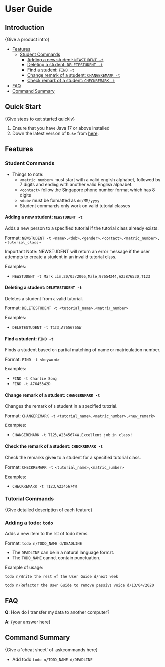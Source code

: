 # User Guide

## Introduction

{Give a product intro}

- [Features](#features-)
  - [Student Commands](#student-commands)
    - [Adding a new student: `NEWSTUDENT -t`](#adding-a-new-student-newstudent--t)
    - [Deleting a student: `DELETESTUDENT -t`](#deleting-a-student-deletestudent--t)
    - [Find a student: `FIND -t`](#find-a-student-find--t)
    - [Change remark of a student: `CHANGEREMARK -t`](#change-remark-of-a-student-changeremark--t)
    - [Check remark of a student: `CHECKREMARK -t`](#check-the-remark-of-a-student-checkremark--t)
- [FAQ](#faq)
- [Command Summary](#Command-Summary)
## Quick Start

{Give steps to get started quickly}

1. Ensure that you have Java 17 or above installed.
1. Down the latest version of `Duke` from [here](http://link.to/duke).

## Features 

### Student Commands

- Things to note:
  - `<matric_number>` must start with a valid english alphabet, followed by 7 digits and ending with another valid English alphabet.
  - `<contact>` follow the Singapore phone number format which has 8 digits
  - `<dob>` must be formatted as `dd/MM/yyyy`
  - Student commands only work on valid tutorial classes

#### Adding a new student: `NEWSTUDENT -t`

Adds a new person to a specified tutorial if the tutorial class already exists.

Format: `NEWSTUDENT -t <name>,<dob>,<gender>,<contact>,<matric_number>,<tutorial_class>`

Important Note: NEWSTUDENT will return an error message if the user attempts to create a student in an invalid tutorial class.

Examples:
- `NEWSTUDENT -t Mark Lim,20/03/2005,Male,97654344,A2387653D,T123`

#### Deleting a student: `DELETESTUDENT -t`

Deletes a student from a valid tutorial.

Format: `DELETESTUDENT -t <tutorial_name>,<matric_number>`

Examples:
- `DELETESTUDENT -t T123,A7656765W`

#### Find a student: `FIND -t`

Finds a student based on partial matching of name or matriculation number.

Format: `FIND -t <keyword>`

Examples: 
- `FIND -t Charlie Song`
- `FIND -t A7645342D`

#### Change remark of a student: `CHANGEREMARK -t`

Changes the remark of a student in a specified tutorial.

Format: `CHANGEREMARK -t <tutorial_name>,<matric_number>,<new_remark>`

Examples:
- `CHANGEREMARK -t T123,A2345674W,Excellent job in class!`

#### Check the remark of a student: `CHECKREMARK -t`

Check the remarks given to a student for a specified tutorial class. 

Format: `CHECKREMARK -t <tutorial_name>,<matric_number>`

Examples:
- `CHECKREMARK -t T123,A2345674W`

### Tutorial Commands

{Give detailed description of each feature}

### Adding a todo: `todo`
Adds a new item to the list of todo items.

Format: `todo n/TODO_NAME d/DEADLINE`

* The `DEADLINE` can be in a natural language format.
* The `TODO_NAME` cannot contain punctuation.  

Example of usage: 

`todo n/Write the rest of the User Guide d/next week`

`todo n/Refactor the User Guide to remove passive voice d/13/04/2020`

## FAQ

**Q**: How do I transfer my data to another computer? 

**A**: {your answer here}

## Command Summary

{Give a 'cheat sheet' of taskcommands here}

* Add todo `todo n/TODO_NAME d/DEADLINE`
